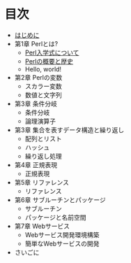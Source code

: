 # 目次

- [はじめに](docs/introduction.md)
- 第1章 Perlとは?
    - [Perl入学式について](docs/chapter1/perl-entrance.md)
    - [Perlの概要と歴史](docs/chapter1/overview.md)
    - Hello, world!
- 第2章 Perlの変数
    - スカラー変数
    - 数値と文字列
- 第3章 条件分岐
    - 条件分岐
    - 論理演算子
- 第3章 集合を表すデータ構造と繰り返し
    - 配列とリスト
    - ハッシュ
    - 繰り返し処理
- 第4章 正規表現
    - 正規表現
- 第5章 リファレンス
    - リファレンス
- 第6章 サブルーチンとパッケージ
    - サブルーチン
    - パッケージと名前空間
- 第7章 Webサービス
    - Webサービス開発環境構築
    - 簡単なWebサービスの開発
- さいごに
